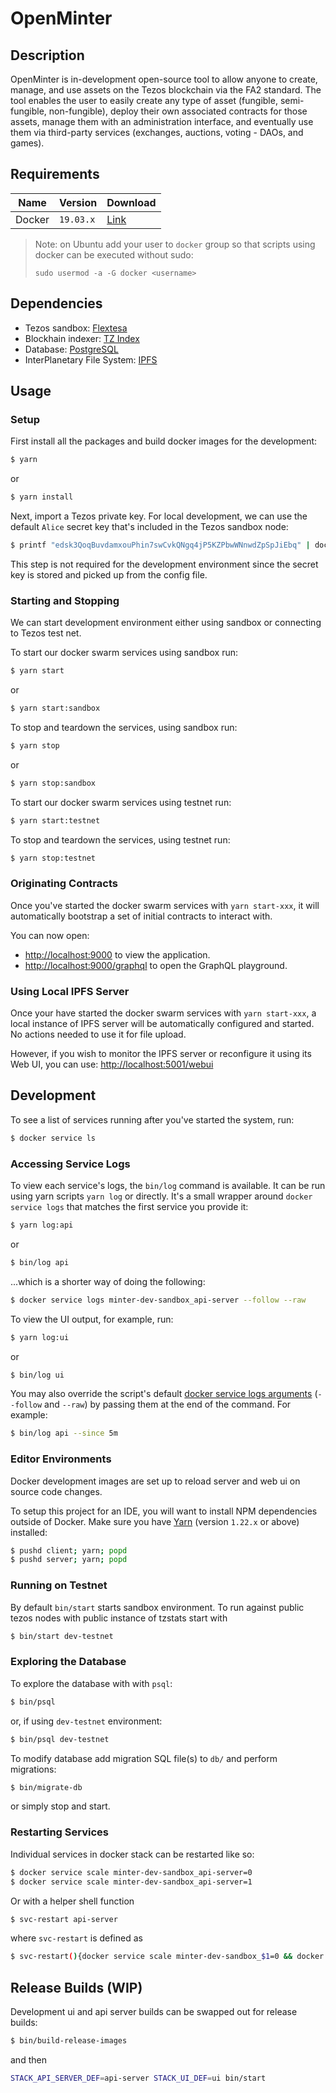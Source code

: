 # OpenMinter

## Description

OpenMinter is in-development open-source tool to allow anyone
to create, manage, and use assets on the Tezos blockchain
via the FA2 standard. The tool enables the user to easily
create any type of asset (fungible, semi-fungible,
non-fungible), deploy their own associated contracts for
those assets, manage them with an administration interface,
and eventually use them via third-party services (exchanges,
auctions, voting - DAOs, and games).

## Requirements

| Name   | Version   | Download       |
| ------ | --------- | -------------- |
| Docker | `19.03.x` | [Link][docker] |

[docker]: https://www.docker.com/

> Note: on Ubuntu add your user to `docker` group so that
> scripts using docker can be executed without sudo:
>
> `sudo usermod -a -G docker <username>`

## Dependencies

- Tezos sandbox: [Flextesa][flextesa]
- Blockhain indexer: [TZ Index][tz-index]
- Database: [PostgreSQL][postgres]
- InterPlanetary File System: [IPFS][ipfs]

[tz-index]: https://github.com/blockwatch-cc/tzindex
[flextesa]: https://gitlab.com/tezos/flextesa
[postgres]: https://www.postgresql.org/
[ipfs]: https://ipfs.io/

## Usage

### Setup

First install all the packages and build docker images for the development:

```sh 
$ yarn
```
or
```sh 
$ yarn install
```

Next, import a Tezos private key. For local development, we can use the default
`Alice` secret key that's included in the Tezos sandbox node:

```sh
$ printf "edsk3QoqBuvdamxouPhin7swCvkQNgq4jP5KZPbwWNnwdZpSpJiEbq" | docker secret create tz_private_key -
```

This step is not required for the development environment since the secret key is
stored and picked up from the config file.

### Starting and Stopping

We can start development environment either using sandbox or connecting to Tezos
test net.

To start our docker swarm services using sandbox run:

```sh
$ yarn start
```

or

```sh
$ yarn start:sandbox
```

To stop and teardown the services, using sandbox run:

```sh
$ yarn stop
```

or

```sh
$ yarn stop:sandbox

```

To start our docker swarm services using testnet run:

```sh
$ yarn start:testnet
```

To stop and teardown the services, using testnet run:

```sh
$ yarn stop:testnet
```

### Originating Contracts

Once you've started the docker swarm services with `yarn start-xxx`, it will
automatically bootstrap a set of initial contracts to interact with.

You can now open:

- [http://localhost:9000](http://localhost:9000) to view the application.
- [http://localhost:9000/graphql](http://localhost:9000/graphql) to open the
  GraphQL playground.

### Using Local IPFS Server

Once your have started the docker swarm services with `yarn start-xxx`, a local
instance of IPFS server will be automatically configured and started.
No actions needed to use it for file upload.

However, if you wish to monitor the IPFS server or reconfigure it using its Web
UI, you can use:
[http://localhost:5001/webui](http://localhost:5001/webui)

## Development

To see a list of services running after you've started the system, run:

```sh
$ docker service ls
```

### Accessing Service Logs

To view each service's logs, the `bin/log` command is available. It can be run
using yarn scripts `yarn log` or directly. It's a small wrapper around
`docker service logs` that matches the first service you provide
it:

```sh
$ yarn log:api
```

or

```sh
$ bin/log api
```

...which is a shorter way of doing the following:

```sh
$ docker service logs minter-dev-sandbox_api-server --follow --raw
```

To view the UI output, for example, run:

```sh
$ yarn log:ui
```

or

```sh
$ bin/log ui
```

You may also override the script's default [docker service logs arguments](https://docs-stage.docker.com/engine/reference/commandline/service_logs/)
(`--follow` and `--raw`) by passing them at the end of the command. For example:

```sh
$ bin/log api --since 5m
```

### Editor Environments

Docker development images are set up to reload server and web ui on source code
changes.

To setup this project for an IDE, you will want to install NPM dependencies
outside of Docker. Make sure you have [Yarn](https://yarnpkg.com)
(version `1.22.x` or above) installed:

```sh
$ pushd client; yarn; popd
$ pushd server; yarn; popd
```

### Running on Testnet

By default `bin/start` starts sandbox environment. To run against public tezos
nodes with public instance of tzstats start with

```sh
$ bin/start dev-testnet
```

### Exploring the Database

To explore the database with with `psql`:

```sh
$ bin/psql
```

or, if using `dev-testnet` environment:

```sh
$ bin/psql dev-testnet
```

To modify database add migration SQL file(s) to `db/` and perform migrations:

```sh
$ bin/migrate-db
```

or simply stop and start.

### Restarting Services

Individual services in docker stack can be restarted like so:

```sh
$ docker service scale minter-dev-sandbox_api-server=0
$ docker service scale minter-dev-sandbox_api-server=1
```

Or with a helper shell function

```sh
$ svc-restart api-server
```

where `svc-restart` is defined as

```sh
$ svc-restart(){docker service scale minter-dev-sandbox_$1=0 && docker service scale minter-dev-sandbox_$1=1}
```

## Release Builds (WIP)

Development ui and api server builds can be swapped out for release builds:

```sh
$ bin/build-release-images
```

and then

```sh
STACK_API_SERVER_DEF=api-server STACK_UI_DEF=ui bin/start
```
